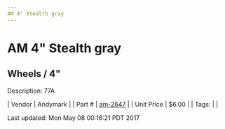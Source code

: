 ```yaml
---
AM 4" Stealth gray
---
```

# AM 4" Stealth gray
## Wheels / 4"
Description: 	77A 

| Vendor | Andymark | 
| Part # | [am-2647](http://www.andymark.com/product-p/am-2647.htm) | 
| Unit Price | $6.00 | 
| Tags: |  | 

Last updated: Mon May 08 00:16:21 PDT 2017